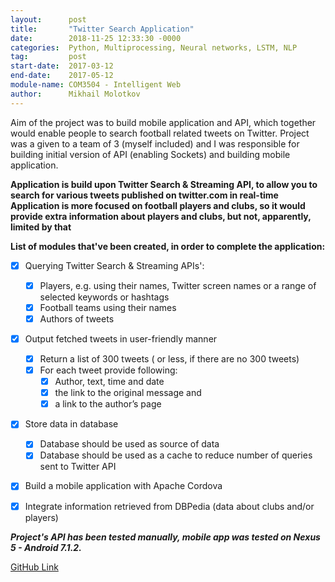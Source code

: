 ```yaml
---
layout:      post
title:       "Twitter Search Application"
date:        2018-11-25 12:33:30 -0000
categories:  Python, Multiprocessing, Neural networks, LSTM, NLP
tag:         post
start-date:  2017-03-12
end-date:    2017-05-12
module-name: COM3504 - Intelligent Web
author:      Mikhail Molotkov
---
```

Aim of the project was to build mobile application and API, which together would enable people to search football related tweets on Twitter.
Project was a given to a team of 3 (myself included) and I was responsible for building initial version of API (enabling Sockets) and building mobile application.

**Application is build upon Twitter Search & Streaming API, to allow you to search for various tweets published on twitter.com in real-time**
**Application is more focused on football players and clubs, so it would provide extra information about players and clubs, but not, apparently, limited by that**

**List of modules that've been created, in order to complete the application:**

- [x] Querying Twitter Search & Streaming APIs':
    - [x] Players, e.g. using their names, Twitter screen names or a range of selected keywords or hashtags
    - [x] Football teams using their names
    - [x] Authors of tweets
- [x] Output fetched tweets in user-friendly manner
    - [x] Return a list of 300 tweets ( or less, if there are no 300 tweets)
    - [x] For each tweet provide following:
        - [x] Author, text, time and date
        - [x] the link to the original message and
        - [x] a link to the author’s page
- [x] Store data in database
    - [x] Database should be used as source of data
    - [x] Database should be used as a cache to reduce number of queries sent to Twitter API
- [x] Build a mobile application with Apache Cordova
- [x] Integrate information retrieved from DBPedia (data about clubs and/or players)


**_Project's API has been tested manually, mobile app was tested on Nexus 5 - Android 7.1.2._**


[GitHub Link][link-to]

[link-to]: https://github.com/MikhailMS/intelligent-web
